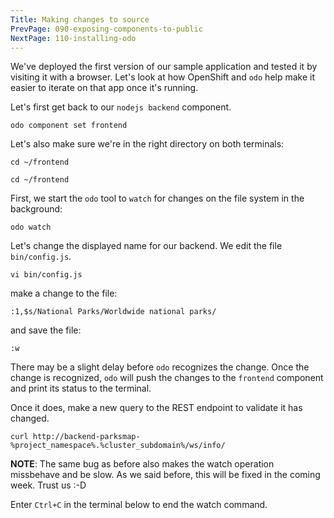 ```yaml
---
Title: Making changes to source
PrevPage: 090-exposing-components-to-public
NextPage: 110-installing-odo
---
```


We've deployed the first version of our sample application and tested it by visiting it with a browser. Let's look at how OpenShift and ``odo`` help make it easier to iterate on that app once it's running.

Let's first get back to our `nodejs backend` component.

```execute-1
odo component set frontend
```

Let's also make sure we're in the right directory on both terminals:

```execute-1
cd ~/frontend
```

```execute-2
cd ~/frontend
```

First, we start the ``odo`` tool to ``watch`` for changes on the file system in the background:

```execute-2
odo watch
```

Let's change the displayed name for our backend. We edit the file `bin/config.js`.

```execute-1
vi bin/config.js
```

make a change to the file:

```execute-1
:1,$s/National Parks/Worldwide national parks/
```

and save the file:

```execute-1
:w
```

There may be a slight delay before ``odo`` recognizes the change. Once the change is recognized, ``odo`` will push the changes to the ``frontend`` component and print its status to the terminal.

Once it does, make a new query to the REST endpoint to validate it has changed.

```execute-1
curl http://backend-parksmap-%project_namespace%.%cluster_subdomain%/ws/info/
```

__NOTE__: The same bug as before also makes the watch operation missbehave and be slow. As we said before, this will be fixed in the coming week. Trust us :-D

Enter `Ctrl+C` in the terminal below to end the watch command.
